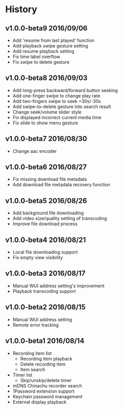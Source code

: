 # History

## v1.0.0-beta9 2016/09/06
- Add 'resume from last played' function
- Add playback swipe gesture setting
- Add resume playback setting
- Fix time label overflow
- Fix swipe to delete gesture

## v1.0.0-beta8 2016/09/03
- Add long-press backward/forward button seeking
- Add one-finger swipe to change play rate
- Add two-fingers swipe to seek +30s/-30s
- Add swipe-to-delete gesture into search result
- Change seek/volume slider style
- Fix displayed incorrect current media time
- Fix slide to show menu gesture

## v1.0.0-beta7 2016/08/30
- Change aac encoder

## v1.0.0-beta6 2016/08/27
- Fix missing download file metadata
- Add download file metadata recovery function

## v1.0.0-beta5 2016/08/26
- Add background file downloading
- Add video size/quality setting of transcoding 
- Improve file download process

## v1.0.0-beta4 2016/08/21
- Local file downloading support
- Fix empty view visibility

## v1.0.0-beta3 2016/08/17
- Manual WUI address setting's improvement
- Playback transcoding support

## v1.0.0-beta2 2016/08/15
- Manual WUI address setting
- Remote error tracking

## v1.0.0-beta1 2016/08/14
- Recording item list
  - Recording item playback
  - Delete recording item
  - Item search
- Timer list
  - Skip/unskip/delete timer
- mDNS Chinachu recorder search
- 1Password extension support
- Keychain password management
- External display playback
